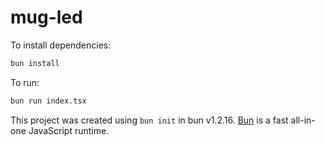 # mug-led

To install dependencies:

```bash
bun install
```

To run:

```bash
bun run index.tsx
```

This project was created using `bun init` in bun v1.2.16. [Bun](https://bun.sh) is a fast all-in-one JavaScript runtime.
